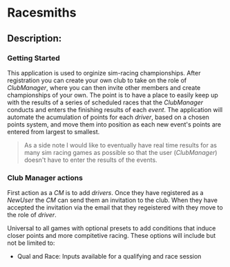 # Racesmiths
## Description:
### Getting Started
 This application is used to orginize sim-racing championships.  After registration you can create your own club to take on the role of *ClubManager*, where you can then invite other members and create championships of your own. The point is to have a place to easily keep up with the results of a series of scheduled races that the *ClubManager* conducts and enters the finishing results of each *event*.  The application will automate the acumulation of points for each *driver*, based on a chosen points system, and move them into position as each new event's points are entered from largest to smallest.  
 
 > As a side note I would like to eventually have real time results for as many sim racing games as possible so that the user (*ClubManager*) doesn't have to enter the results of the events.  
 
### Club Manager actions
 First action as a *CM* is to add *drivers*.  Once they have registered as a *NewUser* the *CM* can send them an invitation to the club. When they have accepted the invitation via the email that they regeistered with they move to the role of *driver*.   
 
Universal to all games with optional presets to add conditions that induce closer points and more compitetive racing.  These options will include but not be limited to:
- Qual and Race: Inputs available for a qualifying and race session
